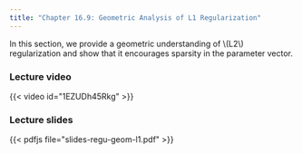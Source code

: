 ```yaml
---
title: "Chapter 16.9: Geometric Analysis of L1 Regularization"
---
```

In this section, we provide a geometric understanding of \\(L2\\) regularization and show that it encourages sparsity in the parameter vector.

<!--more-->

### Lecture video

{{< video id="1EZUDh45Rkg" >}}

### Lecture slides

{{< pdfjs file="slides-regu-geom-l1.pdf" >}}
